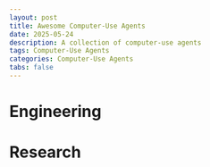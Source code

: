 ```yaml
---
layout: post
title: Awesome Computer-Use Agents
date: 2025-05-24
description: A collection of computer-use agents
tags: Computer-Use Agents
categories: Computer-Use Agents
tabs: false
---
```


# Engineering


# Research

